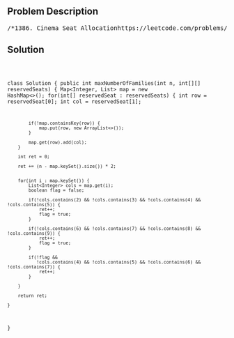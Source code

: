 <!--
<style>
  body { font-family: Arial, sans-serif; }
  .container { max-width: 700px; margin: 0 auto; padding: 10px; }
  .comment-block { background-color: #f9f9f9; padding: 10px; border-left: 5px solid #ccc; overflow-wrap: break-word; white-space: pre-wrap; }
  .code-block { background-color: #f4f4f4; padding: 10px; border: 1px solid #ddd; overflow-wrap: break-word; white-space: pre-wrap; }
</style>
-->

<div class='container'>
<h2>Problem Description</h2>
<div class='comment-block'>
<pre>
/*1386. Cinema Seat Allocationhttps://leetcode.com/problems/cinema-seat-allocation/description/A cinema has n rows of seats, numbered from 1 to n and there areten seats in each row, labelled from 1 to 10 as shown in the figure above.Given the array reservedSeats containing the numbers of seats alreadyreserved, for example, reservedSeats[i] = [3,8] means the seat located inrow 3 and labelled with 8 is already reserved.Return the maximum number of four-person groups you can assign on thecinema seats. A four-person group occupies four adjacent seats in onesingle row. Seats across an aisle (such as [3,3] and [3,4]) are notconsideredto be adjacent, but there is an exceptional case on which an aisle split afour-person group, in that case, the aisle split a four-person group in themiddle, which means to have two people on each side.Example 1:Input: n = 3, reservedSeats = [[1,2],[1,3],[1,8],[2,6],[3,1],[3,10]]Output: 4Explanation: The figure above shows the optimal allocation for four groups,where seats mark with blue are already reserved and contiguous seats markwith orange arefor one group.Example 2:Input: n = 2, reservedSeats = [[2,1],[1,8],[2,6]]Output: 2Example 3:Input: n = 4, reservedSeats = [[4,3],[1,4],[4,6],[1,7]]Output: 4Constraints:1 <= n <= 10^91 <= reservedSeats.length <= min(10*n, 10^4)reservedSeats[i].length == 21 <= reservedSeats[i][0] <= n1 <= reservedSeats[i][1] <= 10All reservedSeats[i] are distinct.*/</pre>
</div>

<h2>Solution</h2>
<div class='code-block'>
<pre><code class='language-java'>

class Solution {
    public int maxNumberOfFamilies(int n, int[][] reservedSeats) {
        Map<Integer, List<Integer>> map = new HashMap<>();
        for(int[] reservedSeat : reservedSeats) {
            int row = reservedSeat[0];
            int col = reservedSeat[1];

            if(!map.containsKey(row)) {
                map.put(row, new ArrayList<>());
            }

            map.get(row).add(col);
        }

        int ret = 0;

        ret += (n - map.keySet().size()) * 2;
        

        for(int i : map.keySet()) {
            List<Integer> cols = map.get(i);
            boolean flag = false;

            if(!cols.contains(2) && !cols.contains(3) && !cols.contains(4) && !cols.contains(5)) {
                ret++;
                flag = true;
            }

            if(!cols.contains(6) && !cols.contains(7) && !cols.contains(8) && !cols.contains(9)) {
                ret++;
                flag = true;
            }

            if(!flag && 
               !cols.contains(4) && !cols.contains(5) && !cols.contains(6) && !cols.contains(7)) {
                ret++;
            }

        }

        return ret;

    }
}
</code></pre>
</div>
</div>
